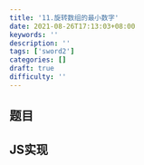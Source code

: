 ```yaml
---
title: '11.旋转数组的最小数字'
date: 2021-08-26T17:13:03+08:00
keywords: ''
description: ''
tags: ['sword2']
categories: []
draft: true
difficulty: ''
---
```


## 题目


## JS实现 

```javascript

```
